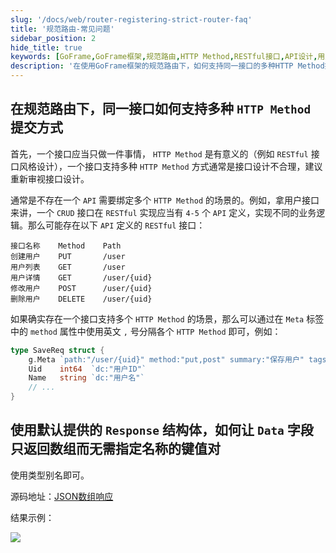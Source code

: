 ```yaml
---
slug: '/docs/web/router-registering-strict-router-faq'
title: '规范路由-常见问题'
sidebar_position: 2
hide_title: true
keywords: [GoFrame,GoFrame框架,规范路由,HTTP Method,RESTful接口,API设计,用户接口,CRUD操作,Meta标签,Response结构体]
description: '在使用GoFrame框架的规范路由下，如何支持同一接口的多种HTTP Method提交方式。在设计RESTful接口时，每个API应有明确的HTTP Method对应，如创建用户、获取用户列表等。如果需要一个接口支持多个HTTP Method，可以通过Meta标签设置。此外，介绍如何使用类型别名让Response结构体的Data字段返回数组形式。'
---
```


## 在规范路由下，同一接口如何支持多种 `HTTP Method` 提交方式

首先，一个接口应当只做一件事情， `HTTP Method` 是有意义的（例如 `RESTful` 接口风格设计），一个接口支持多种 `HTTP Method` 方式通常是接口设计不合理，建议重新审视接口设计。

通常是不存在一个 `API` 需要绑定多个 `HTTP Method` 的场景的。例如，拿用户接口来讲，一个 `CRUD` 接口在 `RESTful` 实现应当有 `4-5` 个 `API` 定义，实现不同的业务逻辑。那么可能存在以下 `API` 定义的 `RESTful` 接口：

```
接口名称    Method    Path
创建用户    PUT       /user
用户列表    GET       /user
用户详情    GET       /user/{uid}
修改用户    POST      /user/{uid}
删除用户    DELETE    /user/{uid}
```

如果确实存在一个接口支持多个 `HTTP Method` 的场景，那么可以通过在 `Meta` 标签中的 `method` 属性中使用英文 `,` 号分隔各个 `HTTP Method` 即可，例如：

```go
type SaveReq struct {
    g.Meta `path:"/user/{uid}" method:"put,post" summary:"保存用户" tags:"用户管理"`
    Uid    int64  `dc:"用户ID"`
    Name   string `dc:"用户名"`
    // ...
}
```

## 使用默认提供的 `Response` 结构体，如何让 `Data` 字段只返回数组而无需指定名称的键值对

使用类型别名即可。

源码地址：[JSON数组响应](../../../../../examples/httpserver/response-json-array/response-json-array.md)

结果示例：

![](/markdown/ad6f068521ad869d5b9c9f4be3f44681.png)